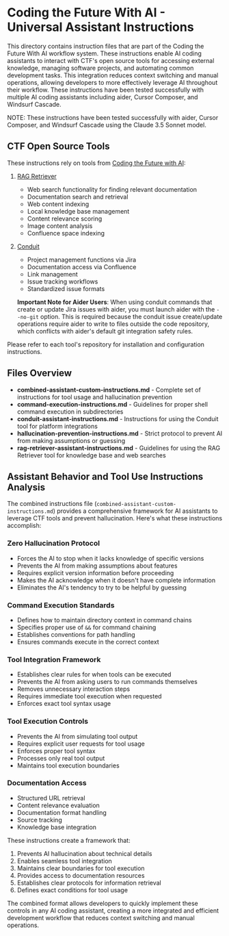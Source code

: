 # Coding the Future With AI - Universal Assistant Instructions

This directory contains instruction files that are part of the Coding the Future With AI workflow system. These instructions enable AI coding assistants to interact with CTF's open source tools for accessing external knowledge, managing software projects, and automating common development tasks. This integration reduces context switching and manual operations, allowing developers to more effectively leverage AI throughout their workflow. These instructions have been tested successfully with multiple AI coding assistants including aider, Cursor Composer, and Windsurf Cascade.

NOTE: These instructions have been tested successfully with aider, Cursor Composer, and Windsurf Cascade using the Claude 3.5 Sonnet model.

## CTF Open Source Tools

These instructions rely on tools from [Coding the Future with AI](https://github.com/codingthefuturewithai):

1. [RAG Retriever](https://github.com/codingthefuturewithai/rag-retriever)

   - Web search functionality for finding relevant documentation
   - Documentation search and retrieval
   - Web content indexing
   - Local knowledge base management
   - Content relevance scoring
   - Image content analysis
   - Confluence space indexing

2. [Conduit](https://github.com/codingthefuturewithai/conduit)

   - Project management functions via Jira
   - Documentation access via Confluence
   - Link management
   - Issue tracking workflows
   - Standardized issue formats

   **Important Note for Aider Users**: When using conduit commands that create or update Jira issues with aider, you must launch aider with the `--no-git` option. This is required because the conduit issue create/update operations require aider to write to files outside the code repository, which conflicts with aider's default git integration safety rules.

Please refer to each tool's repository for installation and configuration instructions.

## Files Overview

- **combined-assistant-custom-instructions.md** - Complete set of instructions for tool usage and hallucination prevention
- **command-execution-instructions.md** - Guidelines for proper shell command execution in subdirectories
- **conduit-assistant-instructions.md** - Instructions for using the Conduit tool for platform integrations
- **hallucination-prevention-instructions.md** - Strict protocol to prevent AI from making assumptions or guessing
- **rag-retriever-assistant-instructions.md** - Guidelines for using the RAG Retriever tool for knowledge base and web searches

## Assistant Behavior and Tool Use Instructions Analysis

The combined instructions file (`combined-assistant-custom-instructions.md`) provides a comprehensive framework for AI assistants to leverage CTF tools and prevent hallucination. Here's what these instructions accomplish:

### Zero Hallucination Protocol

- Forces the AI to stop when it lacks knowledge of specific versions
- Prevents the AI from making assumptions about features
- Requires explicit version information before proceeding
- Makes the AI acknowledge when it doesn't have complete information
- Eliminates the AI's tendency to try to be helpful by guessing

### Command Execution Standards

- Defines how to maintain directory context in command chains
- Specifies proper use of `&&` for command chaining
- Establishes conventions for path handling
- Ensures commands execute in the correct context

### Tool Integration Framework

- Establishes clear rules for when tools can be executed
- Prevents the AI from asking users to run commands themselves
- Removes unnecessary interaction steps
- Requires immediate tool execution when requested
- Enforces exact tool syntax usage

### Tool Execution Controls

- Prevents the AI from simulating tool output
- Requires explicit user requests for tool usage
- Enforces proper tool syntax
- Processes only real tool output
- Maintains tool execution boundaries

### Documentation Access

- Structured URL retrieval
- Content relevance evaluation
- Documentation format handling
- Source tracking
- Knowledge base integration

These instructions create a framework that:

1. Prevents AI hallucination about technical details
2. Enables seamless tool integration
3. Maintains clear boundaries for tool execution
4. Provides access to documentation resources
5. Establishes clear protocols for information retrieval
6. Defines exact conditions for tool usage

The combined format allows developers to quickly implement these controls in any AI coding assistant, creating a more integrated and efficient development workflow that reduces context switching and manual operations.
